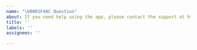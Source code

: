 ```yaml
---
name: "\U0001F4AC Question"
about: If you need help using the app, please contact the support at https://support.ledgerwallet.com/
title: ''
labels: ''
assignees: ''

---
```


<!-- https://support.ledgerwallet.com/ – Please prefer using the support for app usage questions, Github issues are only for technical / developer usage -->
